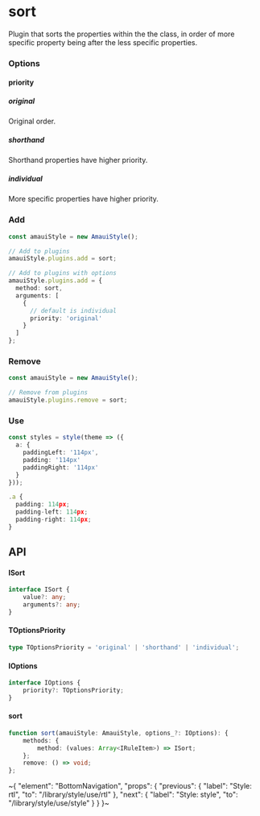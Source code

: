 
# sort

Plugin that sorts the properties within the the class, in order of more specific property being after the less specific properties.

### Options

#### priority

##### original

Original order.

##### shorthand

Shorthand properties have higher priority.

##### individual

More specific properties have higher priority.

### Add

```ts
const amauiStyle = new AmauiStyle();

// Add to plugins
amauiStyle.plugins.add = sort;

// Add to plugins with options
amauiStyle.plugins.add = {
  method: sort,
  arguments: [
    {
      // default is individual
      priority: 'original'
    }
  ]
};
```

### Remove

```ts
const amauiStyle = new AmauiStyle();

// Remove from plugins
amauiStyle.plugins.remove = sort;
```

### Use

```ts
const styles = style(theme => ({
  a: {
    paddingLeft: '114px',
    padding: '114px'
    paddingRight: '114px'
  }
}));

.a {
  padding: 114px;
  padding-left: 114px;
  padding-right: 114px;
}
```

## API

#### ISort

```ts
interface ISort {
    value?: any;
    arguments?: any;
}
```

#### TOptionsPriority

```ts
type TOptionsPriority = 'original' | 'shorthand' | 'individual';
```

#### IOptions

```ts
interface IOptions {
    priority?: TOptionsPriority;
}
```

#### sort

```ts
function sort(amauiStyle: AmauiStyle, options_?: IOptions): {
    methods: {
        method: (values: Array<IRuleItem>) => ISort;
    };
    remove: () => void;
};
```


~{
  "element": "BottomNavigation",
  "props": {
    "previous": {
      "label": "Style: rtl",
      "to": "/library/style/use/rtl"
    },
    "next": {
      "label": "Style: style",
      "to": "/library/style/use/style"
    }
  }
}~
